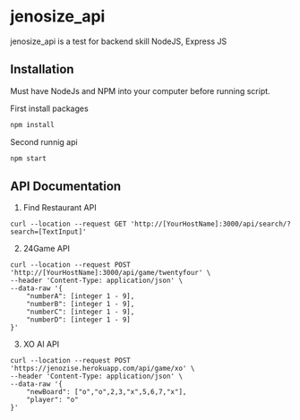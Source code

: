 # jenosize_api
jenosize_api is a test for backend skill NodeJS, Express JS

## Installation
Must have NodeJs and NPM into your computer before running script.

First install packages
```bash
npm install
```

Second runnig api 
```bash
npm start
```

## API Documentation

1. Find Restaurant API
```
curl --location --request GET 'http://[YourHostName]:3000/api/search/?search=[TextInput]'
```

2. 24Game API
```
curl --location --request POST 'http://[YourHostName]:3000/api/game/twentyfour' \
--header 'Content-Type: application/json' \
--data-raw '{
    "numberA": [integer 1 - 9],
    "numberB": [integer 1 - 9],
    "numberC": [integer 1 - 9],
    "numberD": [integer 1 - 9]
}'
```

3. XO AI API 
```
curl --location --request POST 'https://jenozise.herokuapp.com/api/game/xo' \
--header 'Content-Type: application/json' \
--data-raw '{
    "newBoard": ["o","o",2,3,"x",5,6,7,"x"],
    "player": "o"
}'
```